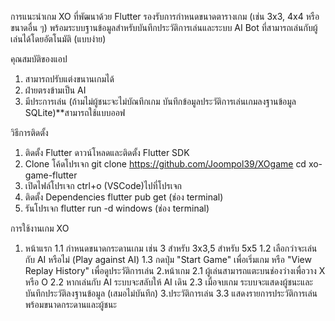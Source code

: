 การแนะนำเกม XO 
ที่พัฒนาด้วย Flutter รองรับการกำหนดขนาดตารางเกม (เช่น 3x3, 4x4 หรือขนาดอื่น ๆ)  พร้อมระบบฐานข้อมูลสำหรับบันทึกประวัติการเล่นและระบบ AI Bot ที่สามารถเล่นกับผู้เล่นได้โดยอัตโนมัติ (แบบง่าย)

คุณสมบัติของแอป
1. สามารถปรับแต่งขนานเกมได้
2. ฝ่ายตรงข้ามเป็น AI
3. มีประการเล่น (ถ้ามไม่ผู้ชนะจะไม่บัณทึกเกม บันทึกข้อมูลประวัติการเล่นเกมลงฐานข้อมูล SQLite)**สามารถใช้แบบออฟ

วิธีการติดตั้ง
1. ติดตั้ง Flutter
ดาวน์โหลดและติดตั้ง Flutter SDK
2. Clone โค้ดโปรเจก
git clone https://github.com/Joompol39/XOgame
cd xo-game-flutter
3. เปิดไฟล์โปรเจก ctrl+o (VSCode)ไปที่โปรเจก
4. ติดตั้ง Dependencies
flutter pub get (ช่อง terminal)
5. รันโปรเจก flutter run -d windows (ช่อง terminal)

การใช้งานเกม XO
1. หน้าแรก 
1.1 กำหนดขนาดกระดานเกม เช่น 3 สำหรับ 3x3,5 สำหรับ 5x5
1.2 เลือกว่าจะเล่นกับ AI หรือไม่ (Play against AI)
1.3 กดปุ่ม "Start Game" เพื่อเริ่มเกม หรือ "View Replay History" เพื่อดูประวัติการเล่น
2.หน้าเกม 
2.1 ผู้เล่นสามารถแตะบนช่องว่างเพื่อวาง X หรือ O
2.2 หากเล่นกับ AI ระบบจะสลับให้ AI เดิน
2.3 เมื่อจบเกม ระบบจะแสดงผู้ชนะและบันทึกประวัติลงฐานข้อมูล (เสมอไม่บันทึก)
3.ประวัติการเล่น 
3.3 แสดงรายการประวัติการเล่น พร้อมขนาดกระดานและผู้ชนะ
